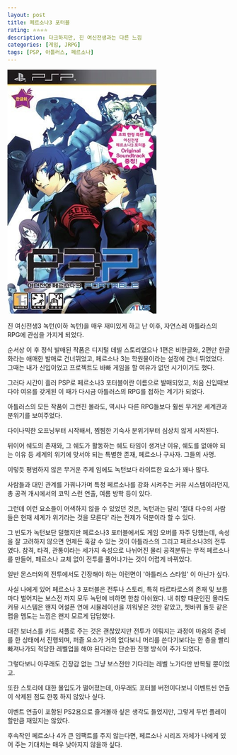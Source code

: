 ```yaml
---
layout: post
title: 페르소나3 포터블
rating: ⭐️⭐️⭐️⭐️
description: 다크하지만, 진 여신전생과는 다른 느낌
categories: [게임, JRPG]
tags: [PSP, 아틀러스, 페르소나]
---
```


![페르소나3](../../img/2011/persona3_portable.jpg)

진 여신전생3 녹턴(이하 녹턴)을 매우 재미있게 하고 난 이후, 자연스레 아틀라스의 RPG에 관심을 가지게 되었다.

순서상 이 후 정식 발매된 작품은 디지털 데빌 스토리였으나 1편은 비한글화, 2편만 한글화라는 애매한 발매로 건너뛰었고, 페르소나 3는 학원물이라는 설정에 건너 뛰었었다. 그때는 내가 신입이었고 프로젝트도 바빠 게임을 할 여유가 없던 시기이기도 했다.

그러다 시간이 흘러 PSP로 페르소나3 포터블이란 이름으로 발매되었고, 처음 신입때보다야 여유를 갖게된 이 때가 다시금 아틀러스의 RPG를 접하는 계기가 되었다.

아틀러스의 모든 작품이 그런진 몰라도, 역시나 다른 RPG들보다 훨씬 무거운 세계관과 분위기를 보여주었다.

다이나믹한 오프닝부터 시작해서, 찜찜한 기숙사 분위기부터 심상치 않게 시작된다.

뒤이어 쉐도의 존재와, 그 쉐도가 활동하는 쉐도 타임이 생겨난 이유, 쉐도를 없애야 되는 이유 등 세계의 위기에 맞서야 되는 특별한 존재, 페르소나 구사자. 그들의 사명. 

이렇듯 평범하지 않은 무거운 주제 임에도 녹턴보다 라이트한 요소가 꽤나 많다. 

사람들과 대인 관계를 가꿔나가며 특정 페르소나를 강화 시켜주는 커뮤 시스템이라던지, 총 공격 개시에서의 코믹 스런 연출, 여름 방학 등이 있다. 

그런데 이런 요소들이 어색하지 않을 수 있었던 것은, 녹턴과는 달리 '절대 다수의 사람들은 현재 세계가 위기라는 것을 모른다' 라는 전제가 덕분이라 할 수 있다.

그 빈도가 녹턴보단 덜했지만 페르소나3 포터블에서도 게임 오버를 자주 당했는데, 속성을 잘 고려하지 않으면 언제든 훅갈 수 있는 것이 아틀라스의 그리고 페르소나3의 전투였다. 참격, 타격, 관통이라는 세가지 속성으로 나뉘어진 물리 공격분류는 무적 페르소나를 만들어, 페르소나 교체 없이 전투를 풀어나가는 것이 어렵게 바뀌었다.

일반 몬스터와의 전투에서도 긴장해야 하는 이런면이 '아틀러스 스타일' 이 아닌가 싶다.

사실 나에게 있어 페르소나 3 포터블은 전투나 스토리, 특히 타르타로스의 존재 및 보름마다 벌어지는 보스전 까지 모두 녹턴에 비하면 한참 아쉬웠다. 내 취향 때문인진 몰라도 커뮤 시스템은 왠지 어설픈 연애 시뮬레이션을 끼워넣은 것만 같았고, 쳇바퀴 돌듯 같은 맵을 멤도는 느낌은 왠지 모르게 답답했다.

대전 보너스를 카드 셔플로 주는 것은 괜찮았지만 전투가 이뤄지는 과정이 마음의 준비를 한 상태에서 진행되며, 퍼즐 요소가 거의 없다보니 머리를 쓴다기보다는 한 층을 빨리 빠져나가되 적당한 레벨업을 해야 된다라는 단순한 진행 방식이 주가 되었다.

그렇다보니 아무래도 긴장감 없는 그냥 보스전만 기다리는 레벨 노가다만 반복될 뿐이었고.

또한 스토리에 대한 몰입도가 떨어졌는데, 아무래도 포터블 버전이다보니 이벤트씬 연출이 삭제된 점도 한몫 하지 않았나 싶다.

이벤트 연출이 포함된 PS2용으로 즐겨볼까 싶은 생각도 들었지만, 그렇게 두번 플레이 할만큼 재밌지는 않았다.

후속작인 페르소나 4가 큰 임팩트를 주지 않는다면, 페르소나 시리즈 자체가 나에게 있어 주는 기대치는 매우 낮아지지 않을까 싶다.
